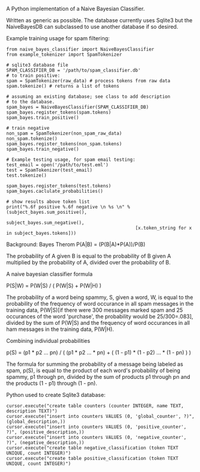 A Python implementation of a Naive Bayesian Classifier.

Written as generic as possible. The database currently uses Sqlite3 but the NaiveBayesDB can subclassed to use another database if so desired.

Example training usage for spam filtering:

    from naive_bayes_classifier import NaiveBayesClassifier
    from example_tokenizer import SpamTokenizer

    # sqlite3 database file
    SPAM_CLASSIFIER_DB = '/path/to/spam_classifier.db'
    # to train positive:
    spam = SpamTokenizer(raw_data) # process tokens from raw data
    spam.tokenize() # returns a list of tokens 

    # assuming an existing database; see class to add description
    # to the database.
    spam_bayes = NaiveBayesClassifier(SPAM_CLASSIFIER_DB)
    spam_bayes.register_tokens(spam.tokens)
    spam_bayes.train_positive()

    # train negative
    non_spam = SpamTokenizer(non_spam_raw_data)
    non_spam.tokenize()
    spam_bayes.register_tokens(non_spam.tokens)
    spam_bayes.train_negative()

    # Example testing usage, for spam email testing:
    test_email = open('/path/to/test.eml')
    test = SpamTokenizer(test_email)
    test.tokenize()

    spam_bayes.register_tokens(test.tokens)
    spam_bayes.caclulate_probabilities()

    # show results above token list
    print("%.6f positive %.6f negative \n %s \n" % (subject_bayes.sum_positive(),
                                                    subject_bayes.sum_negative(),
                                                    [x.token_string for x in subject_bayes.tokens]))

Background:
Bayes Therom
P(A|B) = (P(B|A)*P(A))/P(B)

The probability of A given B is equal to the probability of B given A multiplied by the probability of A, divided over the probability of B.

A naive bayesian classifier formula

P(S|W) = P(W|S) / ( P(W|S) + P(W|H) )

The probability of a word being spammy, S, given a word, W, is equal to the probability of the frequency of word occurance in all spam messages in the training data, P(W|S)[if there were 300 messages marked spam and 25 occurances of the word 'purchase', the probability would be 25/300=.083], divided by the sum of P(W|S) and the frequency of word occurances in all ham messages in the training data, P(W|H).

Combining individual probabilities

p(S) = (p1 * p2 ... pn) / ( (p1 * p2 ... * pn) + ( (1 - p1) * (1 - p2) ... * (1 - pn) ) )

The formula for summing the probability of a message being labeled as spam, p(S), is equal to the product of each word's probability of being spammy, p1 through pn, divided by the sum of products p1 through pn and the products (1 - p1) through (1 - pn).

Python used to create Sqlite3 database:

    cursor.execute("create table counters (counter INTEGER, name TEXT, description TEXT)")
    cursor.execute("insert into counters VALUES (0, 'global_counter', ?)", (global_description,))
    cursor.execute("insert into counters VALUES (0, 'positive_counter', ?)", (positive_description,))
    cursor.execute("insert into counters VALUES (0, 'negative_counter', ?)", (negative_description,))
    cursor.execute("create table negative_classification (token TEXT UNIQUE, count INTEGER)")
    cursor.execute("create table positive_classification (token TEXT UNIQUE, count INTEGER)")


